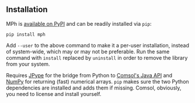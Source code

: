 ﻿Installation
------------

MPh is [available on PyPI][dist] and can be readily installed via `pip`:
```none
pip install mph
```

Add `--user` to the above command to make it a per-user installation,
instead of system-wide, which may or may not be preferable. Run the
same command with `install` replaced by `uninstall` in order to remove
the library from your system.

Requires [JPype][jpype] for the bridge from Python to [Comsol's
Java API][java] and [NumPy][numpy] for returning (fast) numerical arrays.
`pip` makes sure the two Python dependencies are installed and adds them
if missing. Comsol, obviously, you need to license and install yourself.


[dist]:  https://pypi.python.org/pypi/mph
[jpype]: https://jpype.readthedocs.io
[java]:  https://www.comsol.com/blogs/automate-modeling-tasks-comsol-api-use-java/
[numpy]: https://numpy.org
